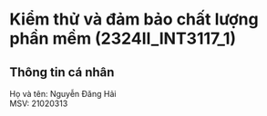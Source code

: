 # Kiểm thử và đảm bảo chất lượng phần mềm (2324II_INT3117_1) <br>
## Thông tin cá nhân <br>
Họ và tên: Nguyễn Đăng Hải <br>
MSV: 21020313 <br>
